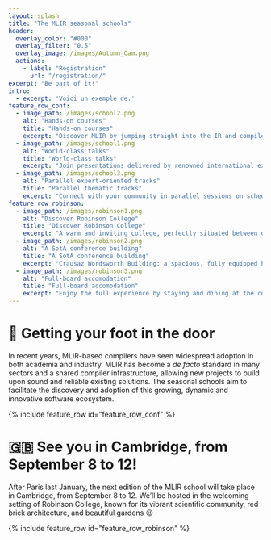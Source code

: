```yaml
---
layout: splash
title: "The MLIR seasonal schools"
header:
  overlay_color: "#000"
  overlay_filter: "0.5"
  overlay_image: /images/Autumn_Cam.png
  actions:
    - label: "Registration"
      url: "/registration/"
excerpt: "Be part of it!"
intro:
  - excerpt: 'Voici un exemple de.'
feature_row_conf:
  - image_path: /images/school2.png
    alt: "Hands-on courses"
    title: "Hands-on courses"
    excerpt: "Discover MLIR by jumping straight into the IR and compiler infrastructure with our introductory course!"
  - image_path: /images/school1.png
    alt: "World-class talks"
    title: "World-class talks"
    excerpt: "Join presentations delivered by renowned international experts in the field!"
  - image_path: /images/school3.png
    alt: "Parallel expert-oriented tracks"
    title: "Parallel thematic tracks"
    excerpt: "Connect with your community in parallel sessions on scheduling languages, verified compilation, or compiler backends!"
feature_row_robinson:
  - image_path: /images/robinson1.png
    alt: "Discover Robinson College"
    title: "Discover Robinson College"
    excerpt: "A warm and inviting college, perfectly situated between downtown and the CS department, boasting beautiful gardens in the fall!"
  - image_path: /images/robinson2.png
    alt: "A SotA conference building"
    title: "A SotA conference building"
    excerpt: "Crausaz Wordsworth Building: a spacious, fully equipped hall for talks, along with smaller rooms for group work."
  - image_path: /images/robinson3.png
    alt: "Full-board accomodation"
    title: "Full-board accomodation"
    excerpt: "Enjoy the full experience by staying and dining at the college, just steps away from the conference room!!"
---
```


# 🚀 Getting your foot in the door

In recent years, MLIR-based compilers have seen widespread adoption in both academia and industry. MLIR has become a *de facto* standard in many sectors and a shared compiler infrastructure, allowing new projects to build upon sound and reliable existing solutions. The seasonal schools aim to facilitate the discovery and adoption of this growing, dynamic and innovative software ecosystem. 

{% include feature_row id="feature_row_conf" %}

# 🇬🇧 See you in Cambridge, from September 8 to 12!

After Paris last January, the next edition of the MLIR school will take place in Cambridge, from September 8 to 12. We’ll be hosted in the welcoming setting of Robinson College, known for its vibrant scientific community, red brick architecture, and beautiful gardens 😉

{% include feature_row id="feature_row_robinson" %}
